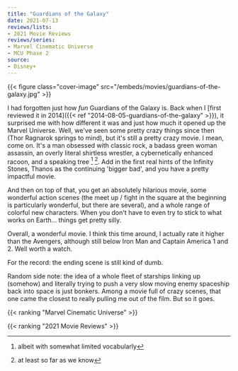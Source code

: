 ```yaml
---
title: "Guardians of the Galaxy"
date: 2021-07-13
reviews/lists:
- 2021 Movie Reviews
reviews/series:
- Marvel Cinematic Universe
- MCU Phase 2
source:
- Disney+
---
```

{{< figure class="cover-image" src="/embeds/movies/guardians-of-the-galaxy.jpg" >}}

I had forgotten just how *fun* Guardians of the Galaxy is. Back when I [first reviewed it in 2014]({{< ref "2014-08-05-guardians-of-the-galaxy" >}}), it surprised me with how different it was and just how much it opened up the Marvel Universe. Well, we've seen some pretty crazy things since then (Thor Ragnarok springs to mind), but it's still a pretty crazy movie. I mean, come on. It's a man obsessed with classic rock, a badass green woman assassin, an overly literal shirtless wrestler, a cybernetically enhanced racoon, and a speaking tree [^iamgroot] [^wearegroot]. Add in the first real hints of the Infinity Stones, Thanos as the continuing 'bigger bad', and you have a pretty impactful movie. 

And then on top of that, you get an absolutely hilarious movie, some wonderful action scenes (the meet up / fight in the square at the beginning is particularly wonderful, but there are several), and a whole range of colorful new characters. When you don't have to even try to stick to what works on Earth... things get pretty silly. 

Overall, a wonderful movie. I think this time around, I actually rate it higher than the Avengers, although still below Iron Man and Captain America 1 and 2. Well worth a watch. 

For the record: the ending scene is still kind of dumb. 

Random side note: the idea of a whole fleet of starships linking up (somehow) and literally trying to push a very slow moving enemy spaceship back into space is just bonkers. Among a movie full of crazy scenes, that one came the closest to really pulling me out of the film. But so it goes. 

{{< ranking "Marvel Cinematic Universe" >}}

{{< ranking "2021 Movie Reviews" >}}

[^iamgroot]: albeit with somewhat limited vocabularly[^wearegroot]
[^wearegroot]: at least so far as we know